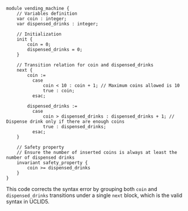 ```plaintext
module vending_machine {
    // Variables definition
    var coin : integer;
    var dispensed_drinks : integer;

    // Initialization
    init {
        coin = 0;
        dispensed_drinks = 0;
    }

    // Transition relation for coin and dispensed_drinks
    next {
        coin := 
          case
              coin < 10 : coin + 1; // Maximum coins allowed is 10
              true : coin;
          esac;

        dispensed_drinks := 
          case
              coin > dispensed_drinks : dispensed_drinks + 1; // Dispense drink only if there are enough coins
              true : dispensed_drinks;
          esac;
    }

    // Safety property
    // Ensure the number of inserted coins is always at least the number of dispensed drinks
    invariant safety_property {
        coin >= dispensed_drinks
    }
}
```
This code corrects the syntax error by grouping both `coin` and `dispensed_drinks` transitions under a single `next` block, which is the valid syntax in UCLID5.
